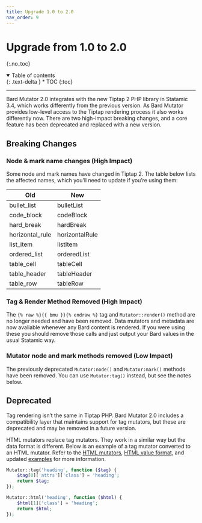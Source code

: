 ```yaml
---
title: Upgrade 1.0 to 2.0
nav_order: 9
---
```


# Upgrade from 1.0 to 2.0
{:.no_toc}

<details open markdown="block">
  <summary>
      Table of contents
  </summary>
  {: .text-delta }
* TOC
{:toc}
</details>

---

Bard Mutator 2.0 integrates with the new Tiptap 2 PHP library in Statamic 3.4, which works differently from the previous version. As Bard Mutator provides low-level access to the Tiptap rendering process it also works differently now. There are two high-impact breaking changes, and a core feature has been deprecated and replaced with a new version.

## Breaking Changes

### Node & mark name changes (High Impact)

Some node and mark names have changed in Tiptap 2. The table below lists the affected names, which you’ll need to update if you’re using them:

| Old             | New            |
| --------------- | -------------- |
| bullet_list     | bulletList     | 
| code_block      | codeBlock      | 
| hard_break      | hardBreak      | 
| horizontal_rule | horizontalRule | 
| list_item       | listItem       | 
| ordered_list    | orderedList    | 
| table_cell      | tableCell      | 
| table_header    | tableHeader    | 
| table_row       | tableRow       | 

### Tag & Render Method Removed (High Impact)

The `{% raw %}{{ bmu }}{% endraw %}` tag and `Mutator::render()` method are no longer needed and have been removed. Data mutators and metadata are now avaliable whenever any Bard content is rendered. If you were using these you should remove those calls and just output your Bard values in the usual Statamic way.

### Mutator node and mark methods removed (Low Impact)

The previously deprecated `Mutator:node()` and `Mutator:mark()` methods have been removed. You can use `Mutator:tag()` instead, but see the notes below.

## Deprecated

Tag rendering isn’t the same in Tiptap PHP. Bard Mutator 2.0 includes a compatibility layer that maintains support for tag mutators, but these are deprecated and may be removed in a future version. 

HTML mutators replace tag mutators. They work in a similar way but the data format is different. Below is an example of a tag mutator converted to an HTML mutator. Refer to the [HTML mutators](mutators.html), [HTML value format](data-formats.html), and updated [examples](examples.html) for more information. 

```php
Mutator::tag('heading', function ($tag) {
    $tag[0]['attrs']['class'] = 'heading';
    return $tag;
});
```

```php
Mutator::html('heading', function ($html) {
    $html[1]['class'] = 'heading';
    return $html;
});
```
